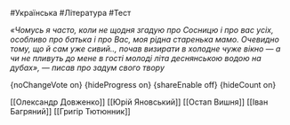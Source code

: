 #Українська #Література #Тест

*«Чомусь я часто, коли не щодня згадую про Сосницю і про вас усіх,  особливо про батька і про Вас, моя рідна старенька мамо. Очевидно тому,  що й сам уже сивий.., почав визирати в холодне чуже вікно — а чи не  пливуть до мене в гості молоді літа деснянською водою на дубах», — писав про задум свого твору*

{noChangeVote on}
{hideProgress on}
{shareEnable off}
{hideCount on}

[[Олександр Довженко]]
[[Юрій Яновський]]
[[Остап Вишня]]
[[Іван Багряний]]
[[Григір Тютюнник]]
